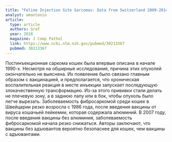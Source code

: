 ```yaml
---
title: "Feline Injection Site Sarcomas: Data from Switzerland 2009-2014"
analyst: amantonio
article:
  type: article
  authors: Graf
  year: 2018
  magazine: J Comp Pathol
  link: https://www.ncbi.nlm.nih.gov/pubmed/30213367
  pubmed: 30213367
---
```


Постинъекционная саркома кошек была впервые описана в начале 1990-х. Несмотря на обширные исследования, причина этих опухолей окончательно не выяснена. Их появление было связано главным образом с вакцинацией, и предполагается, что хроническая воспалительная реакция в месте инъекции запускает последующую злокачественную трансформацию. Из-за этого прививки стали делать не плечевую зону, а в заднюю лапу или в бок, чтобы опухоль было легче вырезать.
Заболеваемость фибросаркомой среди кошек в Швейцарии резко возросла с 1986 года, после введения вакцины от вируса кошачьей лейкемии, которая содержала алюминий. В 2007 году, после введения вакцины без алюминия, заболеваемость фибросаркомой начала резко снижаться. Авторы заключают, что вакцины без адъювантов вероятно безопаснее для кошек, чем вакцины с адъювантами.
